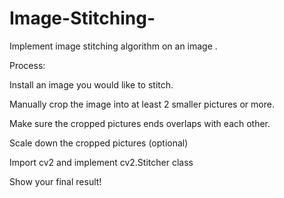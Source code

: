 # Image-Stitching-


Implement image stitching algorithm on an image .

Process:

  Install an image you would like to stitch.
  
  Manually crop the image into at least 2 smaller pictures or more.
  
  Make sure the cropped pictures ends overlaps with each other.
  
  Scale down the cropped pictures (optional)
  
  Import cv2 and implement cv2.Stitcher class
  
  Show your final result!

